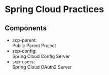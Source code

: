 # Spring Cloud Practices

## Components

- scp-parent:  
    Public Parent Project
- scp-config:  
    Spring Cloud Config Server
- scp-users:  
    Spring Cloud OAuth2 Server